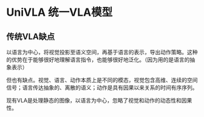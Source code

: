 # UniVLA 统一VLA模型
## 传统VLA缺点
以语言为中心，将视觉投影至语义空间，再基于语言的表示，导出动作策略。这种的优势在于能够很好地理解语言指令，也能够很好地泛化。（因为用的是语言的抽象表示）

但也有缺点。视觉、语言、动作本质上是不同的模态，视觉包含高维、连续的空间信号；语言传达抽象的、离散的语义；动作是具有因果以来关系的时间有序序列。

现有VLA是处理静态的图像，以语言为中心，忽略了视觉和动作的动态性和因果性。
